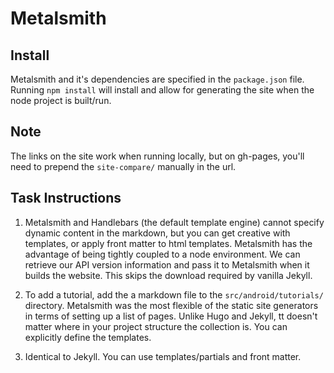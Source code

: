 # Metalsmith

## Install
Metalsmith and it's dependencies are specified in the ```package.json``` file. Running ```npm install``` will install and allow for generating the site when the node project is built/run.

## Note
The links on the site work when running locally, but on gh-pages, you'll need to prepend the ```site-compare/``` manually in the url.

## Task Instructions
1. Metalsmith and Handlebars (the default template engine) cannot specify dynamic content in the markdown, but you can get creative with templates, or apply front matter to html templates. Metalsmith has the advantage of being tightly coupled to a node environment. We can retrieve our API version information and pass it to Metalsmith when it builds the website. This skips the download required by vanilla Jekyll.

2. To add a tutorial, add the a markdown file to the ```src/android/tutorials/``` directory. Metalsmith was the most flexible of the static site generators in terms of setting up a list of pages. Unlike Hugo and Jekyll, tt doesn't matter where in your project structure the collection is. You can explicitly define the templates.

3. Identical to Jekyll. You can use templates/partials and front matter.